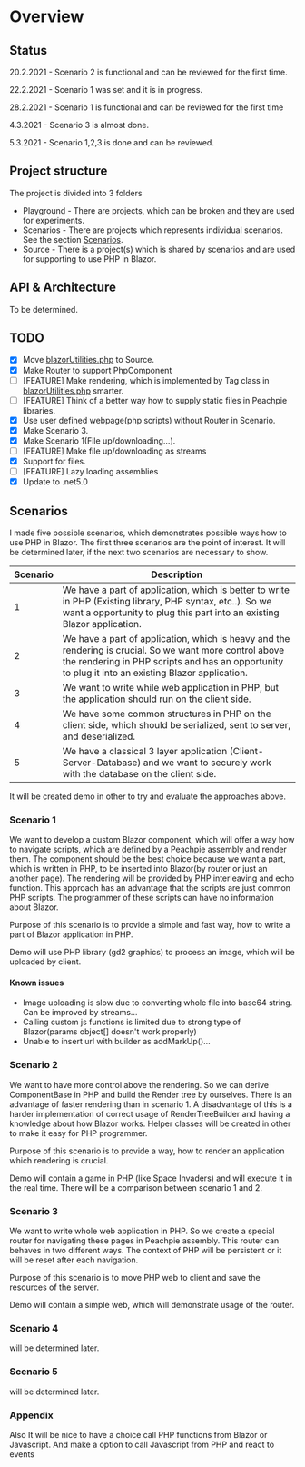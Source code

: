 # Overview

## Status

20.2.2021 - Scenario 2 is functional and can be reviewed for the first time.

22.2.2021 - Scenario 1 was set and it is in progress. 

28.2.2021 - Scenario 1 is functional and can be reviewed for the first time

4.3.2021 - Scenario 3 is almost done. 

5.3.2021 - Scenario 1,2,3 is done and can be reviewed.

## Project structure

The project is divided into 3 folders

- Playground - There are projects, which can be broken and they are used for experiments.
- Scenarios - There are projects which represents individual scenarios. See the section <a href="#scenarios">Scenarios</a>.
- Source - There is a project(s) which is shared by scenarios and are used for supporting to use PHP in Blazor.

## API & Architecture

To be determined.

## TODO

- [x] Move [blazorUtilities.php](https://github.com/TomatorCZ/Bachelor_thesis/blob/main/Scenarios/Scenario2/Asteroids/Php/blazorUtilities.php) to Source.
- [x] Make Router to support PhpComponent
- [ ] [FEATURE] Make rendering, which is implemented by Tag class in [blazorUtilities.php](https://github.com/TomatorCZ/Bachelor_thesis/blob/main/Scenarios/Scenario2/Asteroids/Php/blazorUtilities.php) smarter.
- [ ] [FEATURE] Think of a better way how to supply static files in Peachpie libraries.
- [x] Use user defined webpage(php scripts) without Router in Scenario.
- [x] Make Scenario 3.
- [x] Make Scenario 1(File up/downloading...).
- [ ] [FEATURE] Make file up/downloading as streams
- [x] Support for files.
- [ ] [FEATURE] Lazy loading assemblies
- [x] Update to .net5.0

## Scenarios

I made five possible scenarios, which demonstrates possible ways how to use PHP in Blazor. The first three scenarios are the point of interest. It will be determined later, if the next two scenarios are necessary to show.

| Scenario | Description                                                  |
| -------- | ------------------------------------------------------------ |
| 1        | We have a part of application, which is better to write in PHP (Existing library, PHP syntax, etc..). So we want a opportunity to plug this part into an existing Blazor application. |
| 2        | We have a part of application, which is heavy and the rendering is crucial. So we want more control above the rendering in PHP scripts and has an opportunity to plug it into an existing Blazor application. |
| 3        | We want to write while web application in PHP, but the application should run on the client side. |
| 4        | We have some common structures in PHP on the client side, which should be serialized, sent to server, and deserialized. |
| 5        | We have a classical 3 layer application (Client-Server-Database) and we  want to securely work with the database on the client side. |

It will be created demo in other to try and evaluate the approaches above.

### Scenario 1

We want to develop a custom Blazor component, which will offer a way how to navigate scripts, which are defined by a Peachpie assembly and render them. The component should be the best choice because we want a part, which is written in PHP, to be inserted into Blazor(by router or just an another page). The rendering will be provided by PHP interleaving and echo function. This approach has an advantage that the scripts are just common PHP scripts. The programmer of these scripts can have no information about Blazor.

Purpose of this scenario is to provide a simple and fast way, how to write a part of Blazor application in PHP.

Demo will use PHP library (gd2 graphics) to process an image, which will be uploaded by client.

#### Known issues

- Image uploading is slow due to converting whole file into base64 string. Can be improved by streams...
- Calling custom js functions is limited due to strong type of Blazor(params object[] doesn't work properly)
- Unable to insert url with builder as addMarkUp()...

### Scenario 2

We want to have more control above the rendering. So we can derive ComponentBase in PHP and build the Render tree by ourselves. There is an advantage of faster rendering than in scenario 1. A disadvantage of this is a harder implementation of correct usage of RenderTreeBuilder and  having a knowledge about how Blazor works. Helper classes will be created in other to make it easy for PHP programmer.

Purpose of this scenario is to provide a way, how to render an application which rendering is crucial.

Demo will contain a game in PHP (like Space Invaders) and will execute it in the real time. There will be a comparison between scenario 1 and 2.

### Scenario 3

We want to write whole web application in PHP. So we create a special router for navigating these pages in Peachpie assembly. This router can behaves in two different ways. The context of PHP will be persistent or it will be reset after each navigation.

Purpose of this scenario is to move PHP web to client and save the resources of the server.

Demo will contain a simple web, which will demonstrate usage of the router.

### Scenario 4

will be determined later.

### Scenario 5

will be determined later.

### Appendix

Also It will be nice to have a choice call PHP functions from Blazor or Javascript. And make a option to call Javascript from PHP and react to events 